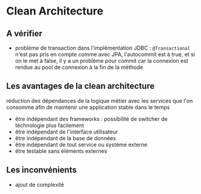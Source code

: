 # Clean Architecture

## A vérifier

- problème de transaction dans l'implémentation JDBC : `@Transactional` n'est pas pris en compte comme avec JPA, l'autocommit est à true, et si on le met à false, il y a un problème pour commit car la connexion est rendue au pool de connexion à la fin de la méthode

## Les avantages de la clean architecture

réduction des dépendances de la logique métier avec les services que l'on consomme afin de maintenir une application stable dans le temps
- être indépendant des frameworks : possibilité de switcher de technologie plus facilement
- être indépendant de l'interface utilisateur
- être indépendant de la base de données
- être indépendant de tout service ou système externe
- être testable sans éléments externes

## Les inconvénients

- ajout de complexité
